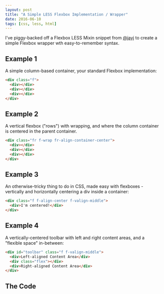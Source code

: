 ```yaml
---
layout: post
title: "A Simple LESS Flexbox Implementation / Wrapper"
date: 2016-06-10
tags: [css, less, html]
---
```


I've piggy-backed off a Flexbox LESS Mixin snippet from [@jayj](https://gist.github.com/jayj/) to create a simple Flexbox wrapper wth easy-to-remember syntax.

## Example 1

A simple column-based container, your standard Flexbox implementation:

```html
<div class="f">
  <div></div>
  <div></div>
  <div></div>
</div>
```

## Example 2

A vertical flexbox ("rows") with wrapping, and where the column container is centered in the parent container.
```html
<div class="fr f-wrap fr-align-container-center">
  <div></div>
  <div></div>
  <div></div>
</div>
```

## Example 3

An otherwise-tricky thing to do in CSS, made easy with flexboxes - vertically and horizontally centering a div inside a container:

```html
<div class="f f-align-center f-valign-middle">
  <div>I'm centered!</div>
</div>
```

## Example 4

A vertically-centered toolbar with left and right content areas, and a "flexible space" in-between:

```html
<div id="toolbar" class="f f-valign-middle">
  <div>Left-aligned Content Area</div>
  <div class="flex"></div>
  <div>Right-aligned Content Area</div>
</div>
```

## The Code

<script src="https://gist.github.com/qJake/e4d26a0eede24d3768e53e3f9b3c2665.js"></script>
